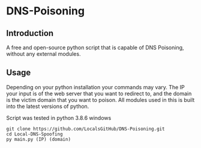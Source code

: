# DNS-Poisoning

## Introduction

A free and open-source python script that is capable of DNS Poisoning, without any external modules.

## Usage

Depending on your python installation your commands may vary. 
The IP your input is of the web server that you want to redirect to, and the domain is the victim domain that you want to poison.
All modules used in this is built into the latest versions of python.

Script was tested in python 3.8.6 windows

```
git clone https://github.com/LocalsGitHub/DNS-Poisoning.git
cd Local-DNS-Spoofing
py main.py (IP) (domain)
```
